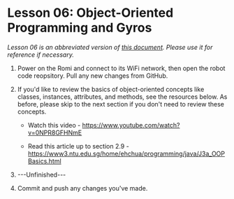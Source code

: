# Lesson 06: Object-Oriented Programming and Gyros

*Lesson 06 is an abbreviated version of [this document](https://github.com/czbeatty/FRC-Romi-Programming-Course/blob/main/Lessons/Romi%20Lesson%206%20-%20OOP%20Deep%20Dive%20Part%201.pdf). Please use it for reference if necessary.*

1. Power on the Romi and connect to its WiFi network, then open the robot code reopsitory. Pull any new changes from GitHub.

2. If you'd like to review the basics of object-oriented concepts like classes, instances, attributes, and methods, see the resources below. As before, please skip to the next section if you don't need to review these concepts.

    * Watch this video - https://www.youtube.com/watch?v=0NPR8GFHNmE

    * Read this article up to section 2.9 - https://www3.ntu.edu.sg/home/ehchua/programming/java/J3a_OOPBasics.html

3. ---Unfinished---

4. Commit and push any changes you've made.